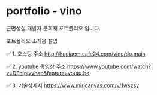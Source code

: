 # portfolio - vino
근면성실 개발자 문희재 포트폴리오 입니다.

포트폴리오 소개용 설명 
 
 ✅ 1. 호스팅 주소 http://heejaem.cafe24.com/vino/do.main
  
 ✅ 2. youtube 동영상 주소 https://www.youtube.com/watch?v=D3nipiyvhao&feature=youtu.be
 
 ✅ 3. 기술상세서 https://www.miricanvas.com/v/1wszsy
